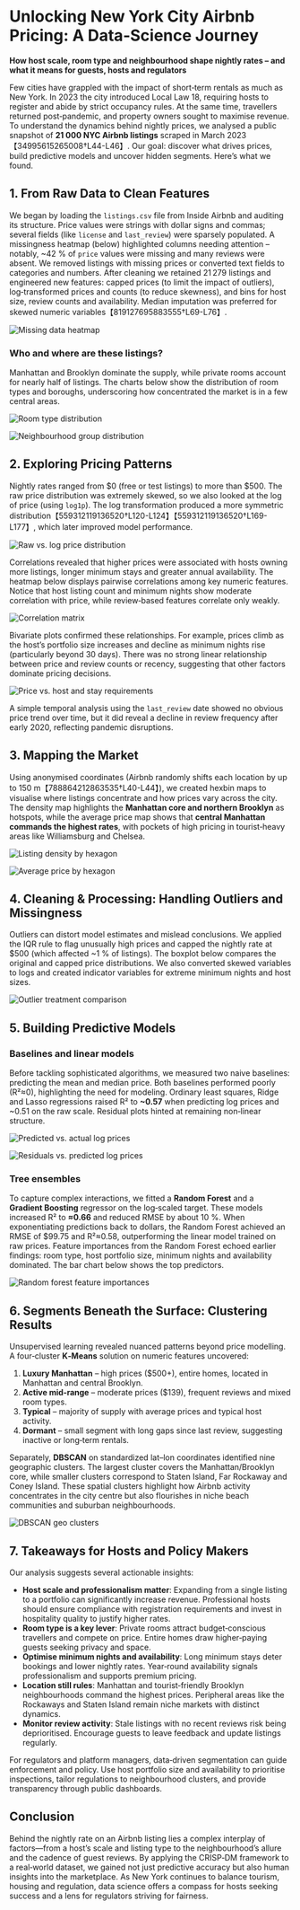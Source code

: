 # Unlocking New York City Airbnb Pricing: A Data‑Science Journey

**How host scale, room type and neighbourhood shape nightly rates – and what it means for guests, hosts and regulators**

Few cities have grappled with the impact of short‑term rentals as much as New York.  In 2023 the city introduced Local Law 18, requiring hosts to register and abide by strict occupancy rules.  At the same time, travellers returned post‑pandemic, and property owners sought to maximise revenue.  To understand the dynamics behind nightly prices, we analysed a public snapshot of **21 000 NYC Airbnb listings** scraped in March 2023【34995615265008†L44-L46】.  Our goal: discover what drives prices, build predictive models and uncover hidden segments.  Here’s what we found.

## 1. From Raw Data to Clean Features

We began by loading the `listings.csv` file from Inside Airbnb and auditing its structure.  Price values were strings with dollar signs and commas; several fields (like `license` and `last_review`) were sparsely populated.  A missingness heatmap (below) highlighted columns needing attention – notably, ~42 % of `price` values were missing and many reviews were absent.  We removed listings with missing prices or converted text fields to categories and numbers.  After cleaning we retained 21 279 listings and engineered new features: capped prices (to limit the impact of outliers), log‑transformed prices and counts (to reduce skewness), and bins for host size, review counts and availability.  Median imputation was preferred for skewed numeric variables【819127695883555†L69-L76】.

![Missing data heatmap]({{file:file-L3RFqnYnnDyB5YZbbuUzwy}})

### Who and where are these listings?

Manhattan and Brooklyn dominate the supply, while private rooms account for nearly half of listings.  The charts below show the distribution of room types and boroughs, underscoring how concentrated the market is in a few central areas.

![Room type distribution]({{file:file-552KXLEQhrEq7rVFACGxKc}})

![Neighbourhood group distribution]({{file:file-PrxVNz9vq7vcPECsLMmitu}})

## 2. Exploring Pricing Patterns

Nightly rates ranged from \$0 (free or test listings) to more than \$500.  The raw price distribution was extremely skewed, so we also looked at the log of price (using `log1p`).  The log transformation produced a more symmetric distribution【559312119136520†L120-L124】【559312119136520†L169-L177】, which later improved model performance.

![Raw vs. log price distribution]({{file:file-BLVaz9sKq3R1FzYSw8sChC}})

Correlations revealed that higher prices were associated with hosts owning more listings, longer minimum stays and greater annual availability.  The heatmap below displays pairwise correlations among key numeric features.  Notice that host listing count and minimum nights show moderate correlation with price, while review‑based features correlate only weakly.

![Correlation matrix]({{file:file-ACJWsEhVWNUc6GsD8tVLza}})

Bivariate plots confirmed these relationships.  For example, prices climb as the host’s portfolio size increases and decline as minimum nights rise (particularly beyond 30 days).  There was no strong linear relationship between price and review counts or recency, suggesting that other factors dominate pricing decisions.

![Price vs. host and stay requirements]({{file:file-TtBRx7Z83QKGXAh3JPy1BS}})

A simple temporal analysis using the `last_review` date showed no obvious price trend over time, but it did reveal a decline in review frequency after early 2020, reflecting pandemic disruptions.

## 3. Mapping the Market

Using anonymised coordinates (Airbnb randomly shifts each location by up to 150 m【788864212863535†L40-L44】), we created hexbin maps to visualise where listings concentrate and how prices vary across the city.  The density map highlights the **Manhattan core and northern Brooklyn** as hotspots, while the average price map shows that **central Manhattan commands the highest rates**, with pockets of high pricing in tourist‑heavy areas like Williamsburg and Chelsea.

![Listing density by hexagon]({{file:file-DVxGejgUrLMpHDKK654qDt}})

![Average price by hexagon]({{file:file-WTCbFPPtZ7NsrqQrVjAcxN}})

## 4. Cleaning & Processing: Handling Outliers and Missingness

Outliers can distort model estimates and mislead conclusions.  We applied the IQR rule to flag unusually high prices and capped the nightly rate at \$500 (which affected ~1 % of listings).  The boxplot below compares the original and capped price distributions.  We also converted skewed variables to logs and created indicator variables for extreme minimum nights and host sizes.

![Outlier treatment comparison]({{file:file-Cz2om3HYGger1fti98PDg3}})

## 5. Building Predictive Models

### Baselines and linear models

Before tackling sophisticated algorithms, we measured two naive baselines: predicting the mean and median price.  Both baselines performed poorly (R²≈0), highlighting the need for modeling.  Ordinary least squares, Ridge and Lasso regressions raised R² to **~0.57** when predicting log prices and ~0.51 on the raw scale.  Residual plots hinted at remaining non‑linear structure.

![Predicted vs. actual log prices]({{file:file-Aa1hJXLqm2K9KUX6at7uh3}})

![Residuals vs. predicted log prices]({{file:file-TQrq9wM1woXng4x58fStcR}})

### Tree ensembles

To capture complex interactions, we fitted a **Random Forest** and a **Gradient Boosting** regressor on the log‑scaled target.  These models increased R² to **≈0.66** and reduced RMSE by about 10 %.  When exponentiating predictions back to dollars, the Random Forest achieved an RMSE of \$99.75 and R²≈0.58, outperforming the linear model trained on raw prices.  Feature importances from the Random Forest echoed earlier findings: room type, host portfolio size, minimum nights and availability dominated.  The bar chart below shows the top predictors.

![Random forest feature importances]({{file:file-9FACoNzD3YGf2JqapT8uDp}})

## 6. Segments Beneath the Surface: Clustering Results

Unsupervised learning revealed nuanced patterns beyond price modelling.  A four‑cluster **K‑Means** solution on numeric features uncovered:

1. **Luxury Manhattan** – high prices (\$500+), entire homes, located in Manhattan and central Brooklyn.
2. **Active mid‑range** – moderate prices (\$139), frequent reviews and mixed room types.
3. **Typical** – majority of supply with average prices and typical host activity.
4. **Dormant** – small segment with long gaps since last review, suggesting inactive or long‑term rentals.

Separately, **DBSCAN** on standardized lat–lon coordinates identified nine geographic clusters.  The largest cluster covers the Manhattan/Brooklyn core, while smaller clusters correspond to Staten Island, Far Rockaway and Coney Island.  These spatial clusters highlight how Airbnb activity concentrates in the city centre but also flourishes in niche beach communities and suburban neighbourhoods.

![DBSCAN geo clusters]({{file:file-MUweFwHGCyJf9QhGn54WbL}})

## 7. Takeaways for Hosts and Policy Makers

Our analysis suggests several actionable insights:

* **Host scale and professionalism matter**: Expanding from a single listing to a portfolio can significantly increase revenue.  Professional hosts should ensure compliance with registration requirements and invest in hospitality quality to justify higher rates.
* **Room type is a key lever**: Private rooms attract budget‑conscious travellers and compete on price.  Entire homes draw higher‑paying guests seeking privacy and space.
* **Optimise minimum nights and availability**: Long minimum stays deter bookings and lower nightly rates.  Year‑round availability signals professionalism and supports premium pricing.
* **Location still rules**: Manhattan and tourist‑friendly Brooklyn neighbourhoods command the highest prices.  Peripheral areas like the Rockaways and Staten Island remain niche markets with distinct dynamics.
* **Monitor review activity**: Stale listings with no recent reviews risk being deprioritised.  Encourage guests to leave feedback and update listings regularly.

For regulators and platform managers, data‑driven segmentation can guide enforcement and policy.  Use host portfolio size and availability to prioritise inspections, tailor regulations to neighbourhood clusters, and provide transparency through public dashboards.

## Conclusion

Behind the nightly rate on an Airbnb listing lies a complex interplay of factors—from a host’s scale and listing type to the neighbourhood’s allure and the cadence of guest reviews.  By applying the CRISP‑DM framework to a real‑world dataset, we gained not just predictive accuracy but also human insights into the marketplace.  As New York continues to balance tourism, housing and regulation, data science offers a compass for hosts seeking success and a lens for regulators striving for fairness.
